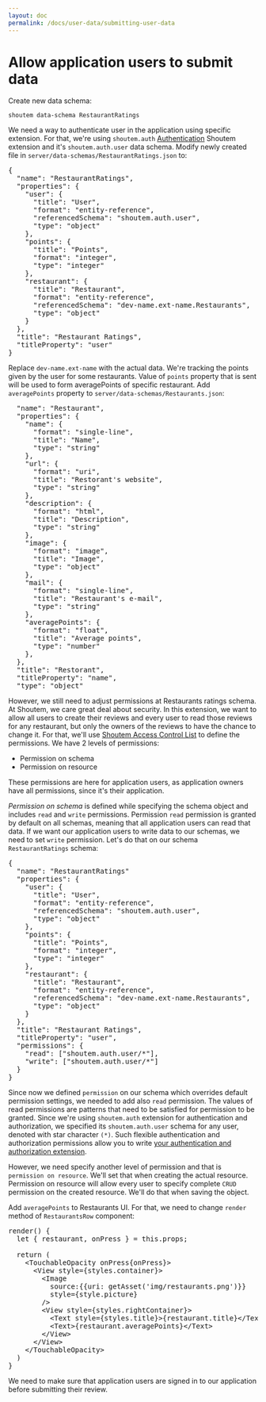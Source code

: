 ```yaml
---
layout: doc
permalink: /docs/user-data/submitting-user-data
---
```


# Allow application users to submit data

Create new data schema:

```
shoutem data-schema RestaurantRatings
```

We need a way to authenticate user in the application using specific extension. For that, we're using `shoutem.auth` [Authentication](TODO) Shoutem extension and it's `shoutem.auth.user` data schema. Modify newly created file in `server/data-schemas/RestaurantRatings.json` to:

<pre>
{
  "name": "RestaurantRatings",
  "properties": {
<span class="newCode">    "user": {
      "title": "User",
      "format": "entity-reference",
      "referencedSchema": "shoutem.auth.user",
      "type": "object"
    },
    "points": {
      "title": "Points",
      "format": "integer",
      "type": "integer"
    }, 
    "restaurant": {
      "title": "Restaurant",
      "format": "entity-reference",
      "referencedSchema": "dev-name.ext-name.Restaurants",
      "type": "object"
    }
  },
  "title": "Restaurant Ratings",
  "titleProperty": "user"</span>
}
</pre>

Replace `dev-name.ext-name` with the actual data. We're tracking the points given by the user for some restaurants. Value of `points` property that is sent will be used to form averagePoints of specific restaurant. Add `averagePoints` property to `server/data-schemas/Restaurants.json`:

<pre>
  "name": "Restaurant",
  "properties": {
    "name": {
      "format": "single-line",
      "title": "Name",
      "type": "string"
    },
    "url": {
      "format": "uri",
      "title": "Restorant's website",
      "type": "string"
    },
    "description": {
      "format": "html",
      "title": "Description",
      "type": "string"
    },
    "image": {
      "format": "image",
      "title": "Image",
      "type": "object"
    },
    "mail": {
      "format": "single-line",
      "title": "Restaurant's e-mail",
      "type": "string"
    },
<span class="newCode">    "averagePoints": {
      "format": "float",
      "title": "Average points",
      "type": "number"
    },</span>    
  },
  "title": "Restorant",
  "titleProperty": "name",
  "type": "object"
</pre>

However, we still need to adjust permissions at Restaurants ratings schema. At Shoutem, we care great deal about security. In this extension, we want to allow all users to create their reviews and every user to read those reviews for any restaurant, but only the owners of the reviews to have the chance to change it. For that, we'll use [Shoutem Access Control List](TODO) to define the permissions. We have 2 levels of permissions:

- Permission on schema
- Permission on resource

These permissions are here for application users, as application owners have all permissions, since it's their application. 

_Permission on schema_ is defined while specifying the schema object and includes `read` and `write` permissions. Permission `read` permission is granted by default on all schemas, meaning that all application users can read that data. If we want our application users to write data to our schemas, we need to set `write` permission. Let's do that on our schema `RestaurantRatings` schema:

<pre>
{
  "name": "RestaurantRatings"
  "properties": {
    "user": {
      "title": "User",
      "format": "entity-reference",
      "referencedSchema": "shoutem.auth.user",
      "type": "object"
    },
    "points": {
      "title": "Points",
      "format": "integer",
      "type": "integer"
    }, 
    "restaurant": {
      "title": "Restaurant",
      "format": "entity-reference",
      "referencedSchema": "dev-name.ext-name.Restaurants",
      "type": "object"
    }
  },
  "title": "Restaurant Ratings",
  "titleProperty": "user",
<span class="newCode">  "permissions": {
    "read": ["shoutem.auth.user/*"],
    "write": ["shoutem.auth.user/*"]
  }  </span>
}
</pre>

Since now we defined `permission` on our schema which overrides default permission settings, we needed to add also `read` permission. The values of read permissions are patterns that need to be satisfied for permission to be granted. Since we're using `shoutem.auth` extension for authentication and authorization, we specified its `shoutem.auth.user` schema for any user, denoted with star character `(*)`. Such flexible authentication and authorization permissions allow you to write [your authentication and authorization extension](TODO).

However, we need specify another level of permission and that is `permission on resource`. We'll set that when creating the actual resource. Permission on resource will allow every user to specify complete `CRUD` permission on the created resource. We'll do that when saving the object.

Add `averagePoints` to Restaurants UI. For that, we need to change `render` method of `RestaurantsRow` component:

<pre>
render() {
  let { restaurant, onPress } = this.props;

  return (
    &lt;TouchableOpacity onPress{onPress}>
      &lt;View style={styles.container}>
        &lt;Image
          source:{{uri: getAsset('img/restaurants.png')}}
          style={style.picture}
        />
        &lt;View style={styles.rightContainer}>
          &lt;Text style={styles.title}>{restaurant.title}&lt;/Text>
<span class="newCode">          &lt;Text>{restaurant.averagePoints}&lt;/Text></span>
        &lt;/View>
      &lt;/View>
    &lt;/TouchableOpacity></span>
  )
}
</pre>

We need to make sure that application users are signed in to our application before submitting their review.